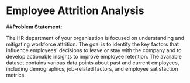 # Employee Attrition Analysis

##**Problem Statement:**

The HR department of your organization is focused on understanding and mitigating workforce attrition. The goal is to identify the key factors that influence employees' decisions to leave or stay with the company and to develop actionable insights to improve employee retention. The available dataset contains various data points about past and current employees, including demographics, job-related factors, and employee satisfaction metrics.
